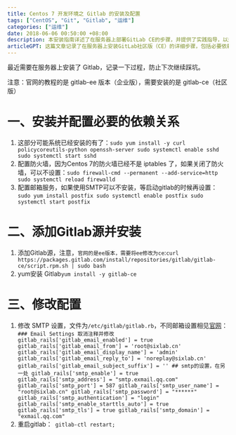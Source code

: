 ```yaml
---
title: Centos 7 开发环境之 Gitlab 的安装及配置
tags: ["CentOS", "Git", "Gitlab", "运维"]
categories: ["运维"]
date: 2018-06-06 00:50:00 +08:00
description: 本安装指南详述了在服务器上部署GitLab CE的步骤，并提供了实践指导，以规避版本选择、防火墙及邮件服务配置等常见问题。
articleGPT: 这篇文章记录了在服务器上安装GitLab社区版（CE）的详细步骤，包括必要依赖的配置、添加正确的CE版本源、执行安装，以及SMTP邮件服务的设置。
---
```


最近需要在服务器上安装了 Gitlab，记录一下过程，防止下次继续踩坑。

注意：官网的教程的是 gitlab-ee 版本（企业版），需要安装的是 gitlab-ce（社区版）  

# 一、安装并配置必要的依赖关系

  1. 这部分可能系统已经安装的有了：`sudo yum install -y curl policycoreutils-python openssh-server sudo systemctl enable sshd sudo systemctl start sshd`
  2. 配置防火墙，因为Centos 7的防火墙已经不是 iptables 了，如果关闭了防火墙，可以不设置：` sudo firewall-cmd --permanent --add-service=http sudo systemctl reload firewalld `
  3. 配置邮箱服务，如果使用SMTP可以不安装，等启动gitlab的时候再设置：` sudo yum install postfix sudo systemctl enable postfix sudo systemctl start postfix `

# 二、添加Gitlab源并安装

  1. 添加Gitlab源，注意，`官网的是ee版本，需要将ee修改为ce`:` curl https://packages.gitlab.com/install/repositories/gitlab/gitlab-ce/script.rpm.sh | sudo bash `
  2. yum安装 Gitlab` yum install -y gitlab-ce `

# 三、修改配置

  1. 修改 SMTP 设置，文件为`/etc/gitlab/gitlab.rb`，不同邮箱设置相见[官网](https://docs.gitlab.com/omnibus/settings/smtp.html)：` ### Email Settings 取消注释并修改 gitlab_rails['gitlab_email_enabled'] = true gitlab_rails['gitlab_email_from'] = 'root@sixlab.cn' gitlab_rails['gitlab_email_display_name'] = 'admin' gitlab_rails['gitlab_email_reply_to'] = 'noreplay@sixlab.cn' gitlab_rails['gitlab_email_subject_suffix'] = '' ## smtp的设置，在另一处 gitlab_rails['smtp_enable'] = true gitlab_rails['smtp_address'] = "smtp.exmail.qq.com" gitlab_rails['smtp_port'] = 587 gitlab_rails['smtp_user_name'] = "root@sixlab.cn" gitlab_rails['smtp_password'] = "******" gitlab_rails['smtp_authentication'] = "login" gitlab_rails['smtp_enable_starttls_auto'] = true gitlab_rails['smtp_tls'] = true gitlab_rails['smtp_domain'] = "exmail.qq.com" `
  2. 重启gitlab：` gitlab-ctl restart;`
